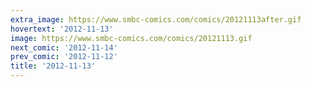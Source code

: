 ```yaml
---
extra_image: https://www.smbc-comics.com/comics/20121113after.gif
hovertext: '2012-11-13'
image: https://www.smbc-comics.com/comics/20121113.gif
next_comic: '2012-11-14'
prev_comic: '2012-11-12'
title: '2012-11-13'
---
```


